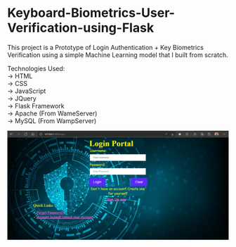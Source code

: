 # Keyboard-Biometrics-User-Verification-using-Flask
This project is a Prototype of Login Authentication + Key Biometrics Verification using a simple Machine Learning model that I built from scratch.

Technologies Used:<br/>
-> HTML<br/>
-> CSS<br/>
-> JavaScript<br/>
-> JQuery<br/>
-> Flask Framework<br/>
-> Apache (From WameServer)<br/>
-> MySQL (From WampServer)<br/>

<img src="screenshots/loginPage.jpg"/>
